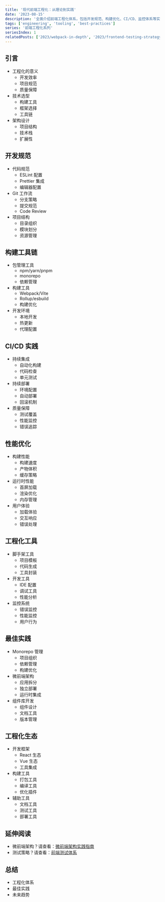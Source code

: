 ```yaml
---
title: '现代前端工程化：从理论到实践'
date: '2023-08-15'
description: '全面介绍前端工程化体系，包括开发规范、构建优化、CI/CD、监控体系等实践经验。'
tags: ['engineering', 'tooling', 'best-practices']
series: '前端工程化系列'
seriesIndex: 1
relatedPosts: ['2023/webpack-in-depth', '2023/frontend-testing-strategy']
---
```


## 引言
- 工程化的意义
  - 开发效率
  - 项目规范
  - 质量保障
- 技术选型
  - 构建工具
  - 框架选择
  - 工具链
- 架构设计
  - 项目结构
  - 技术栈
  - 扩展性

## 开发规范
- 代码规范
  - ESLint 配置
  - Prettier 集成
  - 编辑器配置
- Git 工作流
  - 分支策略
  - 提交规范
  - Code Review
- 项目结构
  - 目录组织
  - 模块划分
  - 资源管理

## 构建工具链
- 包管理工具
  - npm/yarn/pnpm
  - monorepo
  - 依赖管理
- 构建工具
  - Webpack/Vite
  - Rollup/esbuild
  - 构建优化
- 开发环境
  - 本地开发
  - 热更新
  - 代理配置

## CI/CD 实践
- 持续集成
  - 自动化构建
  - 代码检查
  - 单元测试
- 持续部署
  - 环境配置
  - 自动部署
  - 回滚机制
- 质量保障
  - 测试覆盖
  - 性能监控
  - 错误追踪

## 性能优化
- 构建性能
  - 构建速度
  - 产物体积
  - 缓存策略
- 运行时性能
  - 首屏加载
  - 渲染优化
  - 内存管理
- 用户体验
  - 加载体验
  - 交互响应
  - 错误处理

## 工程化工具
- 脚手架工具
  - 项目模板
  - 代码生成
  - 工具封装
- 开发工具
  - IDE 配置
  - 调试工具
  - 性能分析
- 监控系统
  - 错误监控
  - 性能监控
  - 用户行为

## 最佳实践
- Monorepo 管理
  - 项目组织
  - 依赖管理
  - 构建优化
- 微前端架构
  - 应用拆分
  - 独立部署
  - 运行时集成
- 组件库开发
  - 组件设计
  - 文档工具
  - 版本管理

## 工程化生态
- 开发框架
  - React 生态
  - Vue 生态
  - 工具集成
- 构建工具
  - 打包工具
  - 编译工具
  - 优化插件
- 辅助工具
  - 文档工具
  - 测试工具
  - 部署工具

## 延伸阅读
- 微前端架构？请查看：[微前端架构实践指南](/blog/2023/micro-frontend-architecture)
- 测试策略？请查看：[前端测试体系](/blog/2023/frontend-testing-strategy)

## 总结
- 工程化体系
- 最佳实践
- 未来趋势